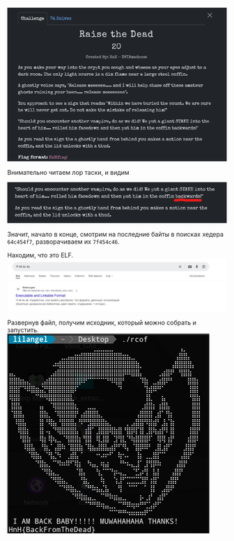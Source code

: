 ![img.png](img.png)

Внимательно читаем лор таски, и видим

![img_1.png](img_1.png)

Значит, начало в конце, смотрим на последние байты в поисках хедера `64c454f7`,
разворачиваем их `7f454c46`.

Находим, что это ELF.
![img_2.png](img_2.png)

Развернув файл, получим исходник, который можно собрать и запустить.
![img_3.png](img_3.png)
